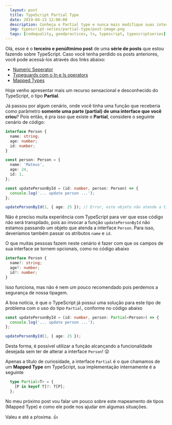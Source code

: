 ```yaml
---
  layout: post
  title: TypeScript Partial Type
  date: 2019-04-13 12:00:00
  description: Conheça o Partial type e nunca mais modifique suas interfaces de forma errônea para atender uma função
  img: typescript-series/partial-type/post-image.png
  tags: [codequality, goodpractices, ts, typescript, typescriptseries] 
---
```


Olá, esse é o **terceiro e penúltmimo post** de uma **série de posts** que estou fazendo sobre TypeScript.
Caso você tenha perdido os posts anteriores, você pode acessá-los através dos links abaixo:
  * [Numeric Seperator](/typescript-numeric-separator)  
  * [Typeguards com o In e Is operators](/typescript-typeguards-in-is/)
  * [Mapped Types](/mapped-types/)


Hoje venho apresentar mais um recurso sensacional e desconhecido do TypeScript, o tipo **Partial**.

Já passou por algum cenário, onde você tinha uma função que receberia como parâmetro **somente uma parte (partial) de uma interface que você criou**? Pois então, é pra isso que existe o **Partial**, considere o seguinte cenário de código:


```typescript
interface Person {
  name: string;
  age: number;
  id: number;
}

const person: Person = {
  name: 'Mateus',
  age: 24,
  id: 1,
};

const updatePersonById = (id: number, person: Person) => {
  console.log('... update person ...');
};

updatePersonById(1, { age: 25 }); // Error, este objeto não atende a tipagem da interface Person
```

Não é preciso muita experiência com TypeScript para ver que esse código não será transpilado, pois ao invocar a função `updatePersonById` não estamos passando um objeto que atenda a interface `Person`. Para isso, deveríamos também passar os atributos `name` e `id`.

O que muitas pessoas fazem neste cenário é fazer com que os campos de sua interface se tornem opcionais, como no código abaixo

```typescript
interface Person {
  name?: string;
  age?: number;
  id?: number;
}
```

Isso funciona, mas não é nem um pouco recomendado pois perdemos a segurança de nossa tipagem.

A boa notícia, é que o TypeScript já possui uma solução para este tipo de problema com o uso do tipo `Partial`, conforme no código abaixo

```typescript
const updatePersonById = (id: number, person: Partial<Person>) => {
  console.log('... update person ...');
};

updatePersonById(1, { age: 25 });
```

Desta forma, é possível utilizar a função alcançando a funcionalidade desejada sem ter de alterar a interface `Person`! :astonished:

Apenas a título de curiosidade, a interface `Partial` é o que chamamos de um **Mapped Type** em TypeScript, sua implementação internamente é a seguinte

```typescript
  type Partial<T> = {
    [P in keyof T]?: T[P];
  };
```

No meu próximo post vou falar um pouco sobre este mapeamento de tipos (Mapped Type) e como ele pode nos ajudar em algumas situações.

Valeu e até a pŕoxima. :+1:
